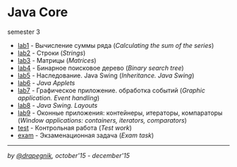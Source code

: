 # Java Core
semester 3

* [lab1](https://github.com/Drapegnik/bsu/tree/master/programming/java/sem3/lab1) - Вычисление суммы ряда (*Calculating the sum of the series*)
* [lab2](https://github.com/Drapegnik/bsu/tree/master/programming/java/sem3/lab2) - Строки (*Strings*)
* [lab3](https://github.com/Drapegnik/bsu/tree/master/programming/java/sem3/lab3) - Матрицы (*Matrices*)
* [lab4](https://github.com/Drapegnik/BST) - Бинарное поисковое дерево (*Binary search tree*)
* [lab5](https://github.com/Drapegnik/bsu/tree/master/programming/java/sem3/lab5) - Наследование. Java Swing (*Inheritance. Java Swing*)
* [lab6](https://github.com/Drapegnik/bsu/tree/master/programming/java/sem3/lab6) - *Java Applets*
* [lab7](https://github.com/Drapegnik/bsu/tree/master/programming/java/sem3/lab7) - Графическое приложение. обработка событий (*Graphic application. Event handling*)
* [lab8](https://github.com/Drapegnik/bsu/tree/master/programming/java/sem3/lab8) - *Java Swing. Layouts*
* [lab9](https://github.com/Drapegnik/bsu/tree/master/programming/java/sem3/lab9) - Оконные приложения: контейнеры, итераторы, компараторы (*Window applications: containers, iterators, comparators*)
* [test](https://github.com/Drapegnik/bsu/tree/master/programming/java/sem3/test) - Контрольная работа (*Test work*)
* [exam](https://github.com/Drapegnik/bsu/tree/master/programming/java/sem3/exam) - Экзаменационная задача (*Exam task*)

***

*by [@drapegnik](https://github.com/Drapegnik), october'15 - december'15*